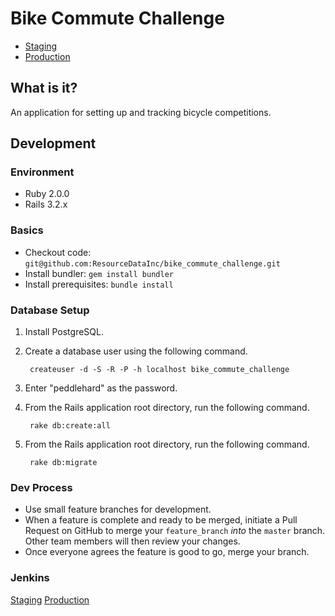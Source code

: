 # Bike Commute Challenge
* [Staging](http://summer-bike-challenge-staging.herokuapp.com/)
* [Production](http://summer-bike-challenge-prod.herokuapp.com/)

## What is it?

An application for setting up and tracking bicycle competitions.

## Development

### Environment
* Ruby 2.0.0
* Rails 3.2.x

### Basics
* Checkout code: `git@github.com:ResourceDataInc/bike_commute_challenge.git`
* Install bundler: `gem install bundler`
* Install prerequisites: `bundle install`

### Database Setup

1. Install PostgreSQL.
1. Create a database user using the following command.

        createuser -d -S -R -P -h localhost bike_commute_challenge

1. Enter "peddlehard" as the password.
1. From the Rails application root directory, run the following command.

        rake db:create:all

1. From the Rails application root directory, run the following command.

        rake db:migrate

### Dev Process

* Use small feature branches for development.
* When a feature is complete and ready to be merged, initiate a Pull Request on
  GitHub to merge your `feature_branch` *into* the `master` branch. Other team
  members will then review your changes.
* Once everyone agrees the feature is good to go, merge your branch.

### Jenkins
[Staging](http://kaiubuntu:8080/job/Bike%20Commute%20Challenge-Staging/)
[Production](http://kaiubuntu:8080/job/Bike%20Commute%20Challenge-Production/)